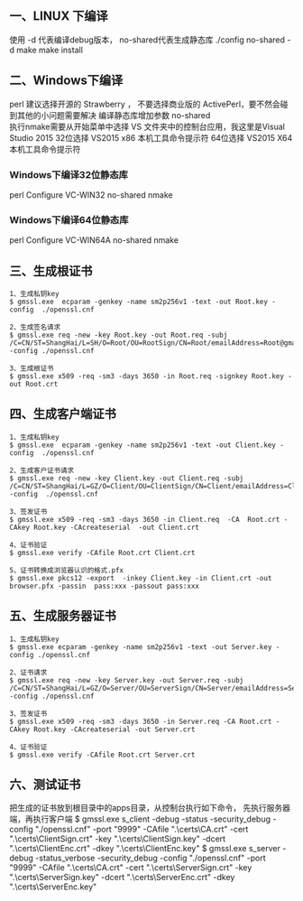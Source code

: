 
## 一、LINUX 下编译
使用 -d 代表编译debug版本， no-shared代表生成静态库
./config  no-shared  -d
make
make  install

## 二、Windows下编译

perl 建议选择开源的 Strawberry ， 不要选择商业版的 ActivePerl，要不然会碰到其他的小问题需要解决
编译静态库增加参数 no-shared  
执行nmake需要从开始菜单中选择 VS 文件夹中的控制台应用，我这里是Visual Studio 2015
32位选择 VS2015 x86 本机工具命令提示符
64位选择 VS2015 X64 本机工具命令提示符

### Windows下编译32位静态库
perl Configure  VC-WIN32  no-shared
nmake

### Windows下编译64位静态库
perl Configure  VC-WIN64A  no-shared
nmake




## 三、生成根证书
    1、生成私钥key
    $ gmssl.exe  ecparam -genkey -name sm2p256v1 -text -out Root.key -config  ./openssl.cnf
 
    2、生成签名请求
    $ gmssl.exe req -new -key Root.key -out Root.req -subj /C=CN/ST=ShangHai/L=SH/O=Root/OU=RootSign/CN=Root/emailAddress=Root@gmail.com -config ./openssl.cnf
 
    3、生成根证书
    $ gmssl.exe x509 -req -sm3 -days 3650 -in Root.req -signkey Root.key -out Root.crt 


## 四、生成客户端证书
    1、生成私钥key
    $ gmssl.exe  ecparam -genkey -name sm2p256v1 -text -out Client.key -config  ./openssl.cnf
 
    2、生成客户证书请求
    $ gmssl.exe req -new -key Client.key -out Client.req -subj /C=CN/ST=ShangHai/L=GZ/O=Client/OU=ClientSign/CN=Client/emailAddress=Client@gmail.com  -config  ./openssl.cnf
 
    3、签发证书
    $ gmssl.exe x509 -req -sm3 -days 3650 -in Client.req  -CA  Root.crt -CAkey Root.key -CAcreateserial  -out Client.crt

    4、证书验证
    $ gmssl.exe verify -CAfile Root.crt Client.crt

    5、证书转换成浏览器认识的格式.pfx
    $ gmssl.exe pkcs12 -export  -inkey Client.key -in Client.crt -out browser.pfx -passin  pass:xxx -passout pass:xxx
 
 
 
## 五、生成服务器证书
    1、生成私钥key
    $ gmssl.exe ecparam -genkey -name sm2p256v1 -text -out Server.key -config ./openssl.cnf

    2、证书请求
    $ gmssl.exe req -new -key Server.key -out Server.req -subj /C=CN/ST=ShangHai/L=GZ/O=Server/OU=ServerSign/CN=Server/emailAddress=Server@gmail.com -config ./openssl.cnf

    3、签发证书
    $ gmssl.exe x509 -req -sm3 -days 3650 -in Server.req -CA Root.crt -CAkey Root.key -CAcreateserial -out Server.crt

    4、证书验证
    $ gmssl.exe verify -CAfile Root.crt Server.crt

## 六、测试证书
把生成的证书放到根目录中的apps目录，从控制台执行如下命令， 先执行服务器端，再执行客户端
$ gmssl.exe s_client -debug -status -security_debug          -config "./openssl.cnf" -port "9999" -CAfile ".\\certs\\CA.crt" -cert ".\\certs\\ClientSign.crt"  -key ".\\certs\\ClientSign.key" -dcert ".\\certs\\ClientEnc.crt" -dkey ".\\certs\\ClientEnc.key"
$ gmssl.exe s_server -debug -status_verbose -security_debug  -config "./openssl.cnf" -port "9999" -CAfile ".\\certs\\CA.crt" -cert ".\\certs\\ServerSign.crt"  -key ".\\certs\\ServerSign.key" -dcert ".\\certs\\ServerEnc.crt" -dkey ".\\certs\\ServerEnc.key"



